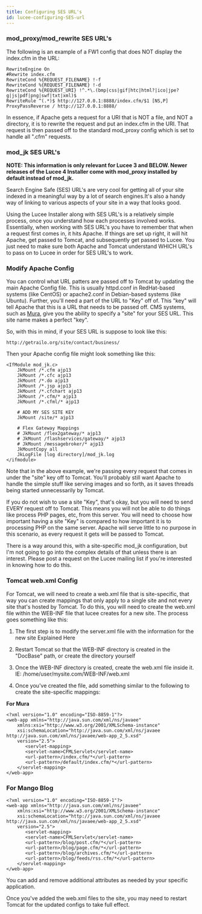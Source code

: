 ```yaml
---
title: Configuring SES URL's
id: lucee-configuring-SES-url
---
```


### mod_proxy/mod_rewrite SES URL's ###

The following is an example of a FW1 config that does NOT display the index.cfm in the URL:

	RewriteEngine On
	#Rewrite index.cfm
	RewriteCond %{REQUEST_FILENAME} !-f
	RewriteCond %{REQUEST_FILENAME} !-d
	RewriteCond %{REQUEST_URI} !^.*\.(bmp|css|gif|htc|html?|ico|jpe?g|js|pdf|png|swf|txt|xml)$
	RewriteRule ^(.*)$ http://127.0.0.1:8888/index.cfm/$1 [NS,P]
	ProxyPassReverse / http://127.0.0.1:8888/

In essence, if Apache gets a request for a URI that is NOT a file, and NOT a directory, it is to rewrite the request and put an index.cfm in the URI. That request is then passed off to the standard mod_proxy config which is set to handle all ".cfm" requests.

### mod_jk SES URL's ###

**NOTE: This information is only relevant for Lucee 3 and BELOW. Newer releases of the Lucee 4 Installer come with mod_proxy installed by default instead of mod_jk.**

Search Engine Safe (SES) URL's are very cool for getting all of your site indexed in a meaningful way by a lot of search engines.It's also a handy way of linking to various aspects of your site in a way that looks good.

Using the Lucee Installer along with SES URL's is a relatively simple process, once you understand how each processes involved works. Essentially, when working with SES URL's you have to remember that when a request first comes in, it hits Apache. If things are set up right, it will hit Apache, get passed to Tomcat, and subsequently get passed to Lucee. You just need to make sure both Apache and Tomcat understand WHICH URL's to pass on to Lucee in order for SES URL's to work.

### Modify Apache Config ###

You can control what URL patters are passed off to Tomcat by updating the main Apache Config file. This is usually httpd.conf in RedHat-based systems (like CentOS) or apache2.conf in Debian-based systems (like Ubuntu). Further, you'll need a part of the URL to "Key" off of. This "key" will tell Apache that this is a URL that needs to be passed off. CMS systems, such as [Mura](http://getmura.com/), give you the ability to specify a "site" for your SES URL. This site name makes a perfect "key".

So, with this in mind, if your SES URL is suppose to look like this:

	http://getrailo.org/site/contact/business/

Then your Apache config file might look something like this:

	<IfModule mod_jk.c>
		JkMount /*.cfm ajp13
		JkMount /*.cfc ajp13
		JkMount /*.do ajp13
		JkMount /*.jsp ajp13
		JkMount /*.cfchart ajp13
		JkMount /*.cfm/* ajp13
		JkMount /*.cfml/* ajp13

		# ADD MY SES SITE KEY
		JkMount /site/* ajp13

		# Flex Gateway Mappings
		# JkMount /flex2gateway/* ajp13
		# JkMount /flashservices/gateway/* ajp13
		# JkMount /messagebroker/* ajp13
		JkMountCopy all
		JkLogFile [log directory]/mod_jk.log
	</ifmodule>

Note that in the above example, we're passing every request that comes in under the "site" key off to Tomcat. You'll probably still want Apache to handle the simple stuff like serving images and so forth, as it saves threads being started unnecessarily by Tomcat.

If you do not wish to use a site "Key", that's okay, but you will need to send EVERY request off to Tomcat. This means you will not be able to do things like process PHP pages, etc, from this server. You will need to choose how important having a site "Key" is compared to how important it is to processing PHP on the same server. Apache will serve little to no purpose in this scenario, as every request it gets will be passed to Tomcat.

There is a way around this, with a site-specific mod_jk configuration, but I'm not going to go into the complex details of that unless there is an interest. Please post a request on the Lucee mailing list if you're interested in knowing how to do this.

### Tomcat web.xml Config ###

For Tomcat, we will need to create a web.xml file that is site-specific, that way you can create mappings that only apply to a single site and not every site that's hosted by Tomcat. To do this, you will need to create the web.xml file within the WEB-INF file that lucee creates for a new site. The process goes something like this:

1. The first step is to modify the server.xml file with the information for the new site Explained Here

1. Restart Tomcat so that the WEB-INF directory is created in the "DocBase" path, or create the directory yourself

1. Once the WEB-INF directory is created, create the web.xml file inside it. IE: /home/user/mysite.com/WEB-INF/web.xml

1. Once you've created the file, add something similar to the following to create the site-specific mappings:

**For Mura**

```lucee
<?xml version="1.0" encoding="ISO-8859-1"?>
<web-app xmlns="http://java.sun.com/xml/ns/javaee"
    xmlns:xsi="http://www.w3.org/2001/XMLSchema-instance"
    xsi:schemaLocation="http://java.sun.com/xml/ns/javaee http://java.sun.com/xml/ns/javaee/web-app_2_5.xsd"
    version="2.5">
       <servlet-mapping>
       <servlet-name>CFMLServlet</servlet-name>
       <url-pattern>/index.cfm/*</url-pattern>
       <url-pattern>/default/index.cfm/*</url-pattern>
    </servlet-mapping>
</web-app>
```

### For Mango Blog ###

```lucee
<?xml version="1.0" encoding="ISO-8859-1"?>
<web-app xmlns="http://java.sun.com/xml/ns/javaee"
    xmlns:xsi="http://www.w3.org/2001/XMLSchema-instance"
    xsi:schemaLocation="http://java.sun.com/xml/ns/javaee http://java.sun.com/xml/ns/javaee/web-app_2_5.xsd"
    version="2.5">
       <servlet-mapping>
       <servlet-name>CFMLServlet</servlet-name>
       <url-pattern>/blog/post.cfm/*</url-pattern>
       <url-pattern>/blog/page.cfm/*</url-pattern>
       <url-pattern>/blog/archives.cfm/*</url-pattern>
       <url-pattern>/blog/feeds/rss.cfm/*</url-pattern>
    </servlet-mapping>
</web-app>
```
You can add and remove additional <url-pattern></url-pattern> attributes as needed by your specific application.

Once you've added the web.xml files to the site, you may need to restart Tomcat for the updated configs to take full effect.

